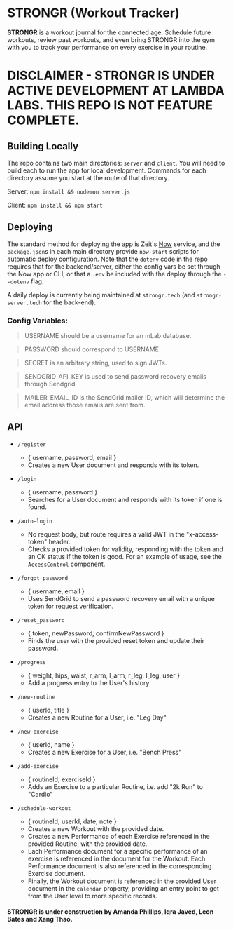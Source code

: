 # **STRONGR** (**Workout Tracker**)

**STRONGR** is a workout journal for the connected age. Schedule future workouts, review past workouts, and even bring STRONGR into the gym with you to track your performance on every exercise in your routine.

# DISCLAIMER - STRONGR IS UNDER ACTIVE DEVELOPMENT AT LAMBDA LABS. THIS REPO IS NOT FEATURE COMPLETE.

## Building Locally
  The repo contains two main directories: `server` and `client`. You will need to build each to run the app for local development. Commands for each directory assume you start at the route of that directory.
  
  Server:
```npm install && nodemon server.js``` 

  Client:
```npm install && npm start```

## Deploying
  The standard method for deploying the app is Zeit's [Now](https://zeit.co/now) service, and the `package.json`s in each main directory provide `now-start` scripts for automatic deploy configuration. Note that the `dotenv` code in the repo requires that for the backend/server, either the config vars be set through the Now app or CLI, or that a `.env` be included with the deploy through the `--dotenv` flag.

  A daily deploy is currently being maintained at `strongr.tech` (and `strongr-server.tech` for the back-end).

  ### Config Variables:
  > USERNAME should be a username for an mLab database.

  > PASSWORD should correspond to USERNAME

  > SECRET is an arbitrary string, used to sign JWTs.

  > SENDGRID_API_KEY is used to send password recovery emails through Sendgrid

  > MAILER_EMAIL_ID is the SendGrid mailer ID, which will determine the email address those emails are sent from.

## API

  * `/register`
    * { username, password, email }
    * Creates a new User document and responds with its token.

  * `/login`
    * { username, password }
    * Searches for a User document and responds with its token if one is found.

  * `/auto-login`
    * No request body, but route requires a valid JWT in the "x-access-token" header.
    * Checks a provided token for validity, responding with the token and an OK status if the token is good. For an example of usage, see the `AccessControl` component.

  * `/forgot_password`
    * { username, email }
    * Uses SendGrid to send a password recovery email with a unique token for request verification.

  * `/reset_password`
    * { token, newPassword, confirmNewPassword }
    * Finds the user with the provided reset token and update their password.

  * `/progress`
    * { weight, hips, waist, r_arm, l_arm, r_leg, l_leg, user }
    * Add a progress entry to the User's history

  * `/new-routine`
    * { userId, title }
    * Creates a new Routine for a User, i.e. "Leg Day"

  * `/new-exercise`
    * { userId, name }
    * Creates a new Exercise for a User, i.e. "Bench Press"

  * `/add-exercise`
    * { routineId, exerciseId }
    * Adds an Exercise to a particular Routine, i.e. add "2k Run" to "Cardio"

  * `/schedule-workout`
    * { routineId, userId, date, note }
    * Creates a new Workout with the provided date.
    * Creates a new Performance of each Exercise referenced in the provided Routine, with the provided date.
    * Each Performance document for a specific performance of an exercise is referenced in the document for the Workout. Each Performance document is also referenced in the corresponding Exercise document. 
    * Finally, the Workout document is referenced in the provided User document in the `calendar` property, providing an entry point to get from the User level to more specific records.

#### STRONGR is under construction by Amanda Phillips, Iqra Javed, Leon Bates and Xang Thao.